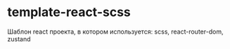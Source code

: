 # template-react-scss

Шаблон react проекта, в котором используется: scss, react-router-dom, zustand
